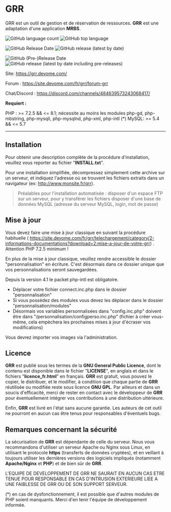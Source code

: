 
GRR
===================

GRR est un outil de gestion et de réservation de ressources. **GRR** est une adaptation d'une application **MRBS**.


![GitHub language count](https://img.shields.io/github/languages/count/JeromeDevome/GRR)
![GitHub top language](https://img.shields.io/github/languages/top/JeromeDevome/GRR)

![GitHub Release Date](https://img.shields.io/github/release-date/JeromeDevome/GRR?label=date%20release)
![GitHub release (latest by date)](https://img.shields.io/github/v/release/JeromeDevome/GRR)

![GitHub (Pre-)Release Date](https://img.shields.io/github/release-date-pre/JeromeDevome/GRR?label=date%20pre-releases)
![GitHub release (latest by date including pre-releases)](https://img.shields.io/github/v/release/JeromeDevome/GRR?include_prereleases&label=pre-release)

Site: https://grr.devome.com/

Forum : https://site.devome.com/fr/grr/forum-grr

Chat/Discord : https://discord.com/channels/484639573243068417/



**Requiert :**

PHP : >= 7.2.5 && <= 8.1; nécessite au moins les modules php-gd, php-mbstring, php-mysqli, php-mysqlnd, php-xml, php-intl (*)
MySQL: >= 5.4 && <= 5.7



----------

Installation
-------------

Pour obtenir une description complète de la procédure d'installation, veuillez vous reporter au fichier "**INSTALL.txt**".

Pour une installation simplifiée, décompressez simplement cette archive sur un serveur, et indiquez l'adresse où se trouvent les fichiers extraits dans un navigateur (ex: http://www.monsite.fr/grr).

>Préalables pour l'installation automatisée :
>disposer d'un espace FTP sur un serveur, pour y transférer les fichiers
>disposer d'une base de données MySQL (adresse du serveur MySQL, login, mot de passe)


Mise à jour
-------------

Vous devez faire une mise à jour classique en suivant la procédure habituelle ( https://site.devome.com/fr/grr/telechargement/category/2-informations-documentations?download=2:mise-a-jour-de-votre-grr) . Attention PHP 7.2.5 minimum !

En plus de la mise à jour classique, veuillez rendre accessible le dossier "personnalisation" en écriture. C'est désormais dans ce dossier unique que vos personnalisations seront sauvegardées.

Depuis la version 4.1 le packet php-intl est obligatoire.

- Déplacer votre fichier connect.inc.php dans le dossier "personnalisation"
- Si vous possédez des modules vous devez les déplacer dans le dossier "personnalisation/modules"
- Désormais vos variables personnalisées dans "config.inc.php" doivent être dans "/personnalisation/configperso.inc.php" (fichier à créer vous-même, cela empèchera les prochaines mises à jour d'écraser vos modifications)

Vous devrez importer vos images via l'administration.

Licence
-------------
**GRR** est publié sous les termes de la **GNU General Public Licence**, dont le contenu est disponible dans le fichier "**LICENSE**", en anglais et dans le fichiers "**licence_fr.html**" en français. **GRR** est gratuit, vous pouvez le copier, le distribuer, et le modifier, à condition que chaque partie de **GRR** réutilisée ou modifiée reste sous licence **GNU GPL**. Par ailleurs et dans un soucis d'efficacité, merci de rester en contact avec le développeur de **GRR** pour éventuellement intégrer vos contributions à une distribution ultérieure.

Enfin, **GRR** est livré en l'état sans aucune garantie. Les auteurs de cet outil ne pourront en aucun cas être tenus pour responsables d'éventuels bugs.


Remarques concernant la sécurité
-------------------

La sécurisation de **GRR** est dépendante de celle du serveur. Nous vous recommandons d'utiliser un serveur Apache ou Nginx sous Linux, en utilisant le protocole **https** (transferts de données cryptées), et en veillant à toujours utiliser les dernières versions des logiciels impliqués (notamment **Apache/Nginx** et **PHP**) et de bien sûr de **GRR**.

L'EQUIPE DE DEVELOPPEMENT DE GRR NE SAURAIT EN AUCUN CAS ETRE TENUE POUR RESPONSABLE EN CAS D'INTRUSION EXTERIEURE LIEE A UNE FAIBLESSE DE GRR OU DE SON SUPPORT SERVEUR.

(*) en cas de dysfonctionnement, il est possible que d'autres modules de PHP soient manquants. Merci d'en tenir l'équipe de développement informée.

